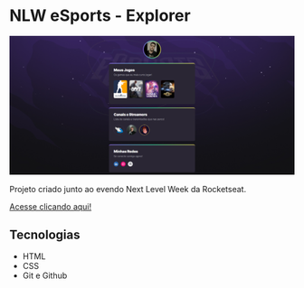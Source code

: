 # NLW eSports - Explorer

![preview](./.github/preview.png)

Projeto criado junto ao evendo Next Level Week da Rocketseat.

[Acesse clicando aqui!](https://duzinholopes.github.io/NLW-explorer/)

## Tecnologias

- HTML
- CSS
- Git e Github